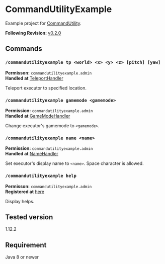 # CommandUtilityExample

Example project for [CommandUtility](https://github.com/kuro46/CommandUtility).

**Following Revision:** [v0.2.0](https://github.com/kuro46/CommandUtility/tree/v0.2.0)

## Commands

### `/commandutilityexample tp <world> <x> <y> <z> [pitch] [yaw]`

**Permisson:** `commandutilityexample.admin`  
**Handled at** [TeleportHandler](src/main/java/com/github/kuro46/commandutilityexample/Main.java#L202)

Teleport executor to specified location.

### `/commandutilityexample gamemode <gamemode>`

**Permission:** `commandutilityexample.admin`  
**Handled at** [GameModeHandler](src/main/java/com/github/kuro46/commandutilityexample/Main.java#L95)

Change executor's gamemode to `<gamemode>`.

### `/commandutilityexample name <name>`

**Permission:** `commandutilityexample.admin`  
**Handled at** [NameHandler](src/main/java/com/github/kuro46/commandutilityexample/Main.java#L150)

Set executor's display name to `<name>`. Space character is allowed.

### `/commandutilityexample help`

**Permisson:** `commandutilityexample.admin`  
**Registered at** [here](src/main/java/com/github/kuro46/commandutilityexample/Main.java#L64)

Display helps.

## Tested version

1.12.2

## Requirement

Java 8 or newer
